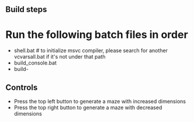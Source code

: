 ## Build steps

# Run the following batch files in order
- shell.bat # to initialize msvc compiler, please search for another vcvarsall.bat if it's not under that path
- build_console.bat
- build-

## Controls
- Press the top left button to generate a maze with increased dimensions
- Press the top right button to generate a maze with decreased dimensions
